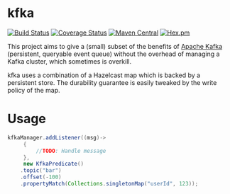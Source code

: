 # kfka

[![Build Status](https://travis-ci.org/ethlo/kfka.svg?branch=master)](https://travis-ci.org/ethlo/kfka)
[![Coverage Status](https://coveralls.io/repos/github/ethlo/kfka/badge.svg?branch=master)](https://coveralls.io/github/ethlo/kfka?branch=master)
[![Maven Central](https://maven-badges.herokuapp.com/maven-central/com.ethlo.kfka/kfka/badge.svg)](https://maven-badges.herokuapp.com/maven-central/com.ethlo.kfka/kfka)
[![Hex.pm](https://img.shields.io/hexpm/l/plug.svg)](LICENSE)

This project aims to give a (small) subset of the benefits of [Apache Kafka](https://kafka.apache.org/) (persistent, queryable event queue) without the overhead of managing a Kafka cluster, which sometimes is overkill.

kfka uses a combination of a Hazelcast map which is backed by a persistent store. 
The durability guarantee is easily tweaked by the write policy of the map.

# Usage
```java
kfkaManager.addListener((msg)->
	 {
         //TODO: Handle message
     },
     new KfkaPredicate()
    .topic("bar")
    .offset(-100)
    .propertyMatch(Collections.singletonMap("userId", 123));
```
